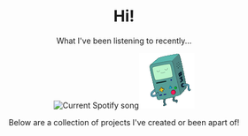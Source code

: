 <div align="center">
  <h1>Hi!</h1>
  
  <p>What I've been listening to recently...</p>
  <img src="https://jackson-spotify.vercel.app/api?dark=true" alt="Current Spotify song" /><img src="bmo-100.gif" width="100px" />
  <p>Below are a collection of projects I've created or been apart of!</p>
</div>


